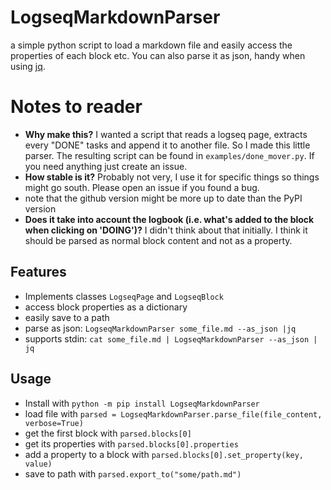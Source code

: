 # LogseqMarkdownParser
a simple python script to load a markdown file and easily access the properties of each block etc. You can also parse it as json, handy when using [jq](https://github.com/jqlang/jq).

# Notes to reader
* **Why make this?** I wanted a script that reads a logseq page, extracts every "DONE" tasks and append it to another file. So I made this little parser. The resulting script can be found in `examples/done_mover.py`. If you need anything just create an issue.
* **How stable is it?** Probably not very, I use it for specific things so things might go south. Please open an issue if you found a bug.
* note that the github version might be more up to date than the PyPI version
* **Does it take into account the logbook (i.e. what's added to the block when clicking on 'DOING')?** I didn't think about that initially. I think it should be parsed as normal block content and not as a property.

## Features
* Implements classes `LogseqPage` and `LogseqBlock`
* access block properties as a dictionary
* easily save to a path
* parse as json: `LogseqMarkdownParser some_file.md --as_json |jq`
* supports stdin: `cat some_file.md | LogseqMarkdownParser --as_json | jq`

## Usage
* Install with `python -m pip install LogseqMarkdownParser`
* load file with `parsed = LogseqMarkdownParser.parse_file(file_content, verbose=True)`
* get the first block with `parsed.blocks[0]`
* get its properties with `parsed.blocks[0].properties`
* add a property to a block with `parsed.blocks[0].set_property(key, value)`
* save to path with `parsed.export_to("some/path.md")`
